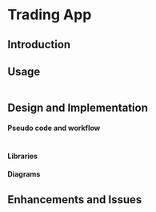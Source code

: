 # Trading App

## Introduction



## Usage

```

```

## Design and Implementation

#### Pseudo code and workflow

```

```

#### Libraries



#### Diagrams



## Enhancements and Issues

